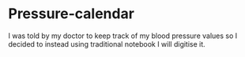 # Pressure-calendar
I was told by my doctor to keep track of my blood pressure values so I decided to instead using traditional notebook I will digitise it.
